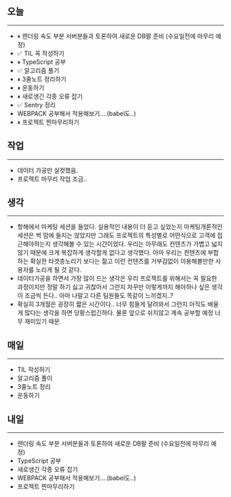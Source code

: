 ## 오늘
---
- ⏸ 렌더링 속도 부분 서버분들과 토론하여 새로운 DB팔 준비 (수요일전에 마무리 예정)
- ✅ TIL 꼭 작성하기
- ⏸ TypeScript 공부
- ✅ 알고리즘 풀기
- ⏸ 3줄노트 정리하기
- ⏸ 운동하기
- ⏸ 새로생긴 각종 오류 잡기
- ✅ Sentry 정리
- WEBPACK 공부해서 적용해보기....(babel도..)
- ⏸ 프로젝트 찐마무리하기


## 작업
---
- 데이터 가공만 실컷했음.
- 프로젝트 마무리 작업 조금..

## 생각
---
- 항해에서 마케팅 세션을 들었다. 실용적인 내용이 더 듣고 싶었는지 마케팅개론적인 세션은 썩 맘에 들지는 않았지만 그래도 프로젝트의 특성별로 어떤식으로 고객에 접근해야하는지 생각해볼 수 있는 시간이었다. 우리는 아무래도 컨텐츠가 가볍고 넓지 않기 때문에 크게 복잡하게 생각할게 없다고 생각했다. 아마 우리는 컨텐츠에 부합하는 확실한 타겟층노리기 보다는 젊고 이런 컨텐츠를 거부감없이 이용해볼만한 사용자를 노리게 될 것 같다.
- 데이터가공을 하면서 가장 많이 드는 생각은 우리 프로젝트를 위해서는 꼭 필요한 과정이지만 정말 하기 싫고 귀찮아서 그런지 자꾸만 이렇게까지 해야하나 싶은 생각이 조금씩 든다.. 아마 나말고 다른 팀원들도 똑같이 느끼겠지..?
- 확실히 3개월은 굉장히 짧은 시간이다.. 너무 힘들게 달려와서 그런지 아직도 배울게 많다는 생각을 하면 당황스럽긴하다. 물론 앞으로 쉬지않고 계속 공부할 예정 너무 재미있기 때문.


## 매일
---
- TIL 작성하기
- 알고리즘 풀이
- 3줄노트 정리
- 운동하기


## 내일
---
- 렌더링 속도 부분 서버분들과 토론하여 새로운 DB팔 준비 (수요일전에 마무리 예정)
- TypeScript 공부
- 새로생긴 각종 오류 잡기
- WEBPACK 공부해서 적용해보기....(babel도..)
- 프로젝트 찐마무리하기